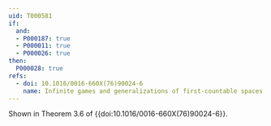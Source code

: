 ```yaml
---
uid: T000581
if:
  and:
  - P000187: true
  - P000011: true
  - P000026: true
then:
  P000028: true
refs:
  - doi: 10.1016/0016-660X(76)90024-6
    name: Infinite games and generalizations of first-countable spaces (Gruenhage)
---
```


Shown in Theorem 3.6 of {{doi:10.1016/0016-660X(76)90024-6}}.
